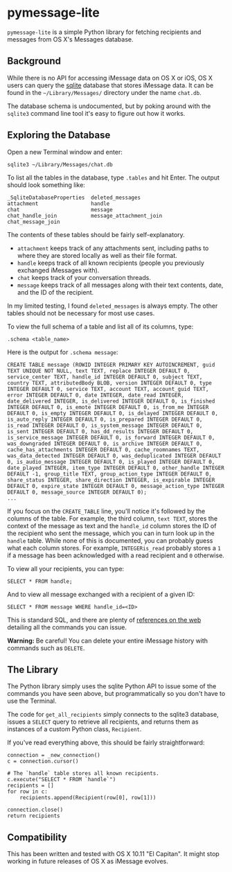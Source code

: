 # pymessage-lite

`pymessage-lite` is a simple Python library for fetching recipients and messages from OS X's Messages database.

## Background

While there is no API for accessing iMessage data on OS X or iOS, OS X users can query the [sqlite](https://www.sqlite.org/) database that stores iMessage data. It can be found in the `~/Library/Messages/` directory under the name `chat.db`.

The database schema is undocumented, but by poking around with the `sqlite3` command line tool it's easy to figure out how it works.

## Exploring the Database

Open a new Terminal window and enter:

`sqlite3 ~/Library/Messages/chat.db`

To list all the tables in the database, type `.tables` and hit Enter. The output should look something like:

```
_SqliteDatabaseProperties  deleted_messages         
attachment                 handle                   
chat                       message                  
chat_handle_join           message_attachment_join  
chat_message_join
```

The contents of these tables should be fairly self-explanatory.

- `attachment` keeps track of any attachments sent, including paths to where they are stored locally as well as their file format.
- `handle` keeps track of all known recipients (people you previously exchanged iMessages with).
- `chat` keeps track of your conversation threads.
- `message` keeps track of all messages along with their text contents, date, and the ID of the recipient.

In my limited testing, I found `deleted_messages` is always empty. The other tables should not be necessary for most use cases.

To view the full schema of a table and list all of its columns, type:

`.schema <table_name>`

Here is the output for `.schema message`:

```
CREATE TABLE message (ROWID INTEGER PRIMARY KEY AUTOINCREMENT, guid TEXT UNIQUE NOT NULL, text TEXT, replace INTEGER DEFAULT 0, service_center TEXT, handle_id INTEGER DEFAULT 0, subject TEXT, country TEXT, attributedBody BLOB, version INTEGER DEFAULT 0, type INTEGER DEFAULT 0, service TEXT, account TEXT, account_guid TEXT, error INTEGER DEFAULT 0, date INTEGER, date_read INTEGER, date_delivered INTEGER, is_delivered INTEGER DEFAULT 0, is_finished INTEGER DEFAULT 0, is_emote INTEGER DEFAULT 0, is_from_me INTEGER DEFAULT 0, is_empty INTEGER DEFAULT 0, is_delayed INTEGER DEFAULT 0, is_auto_reply INTEGER DEFAULT 0, is_prepared INTEGER DEFAULT 0, is_read INTEGER DEFAULT 0, is_system_message INTEGER DEFAULT 0, is_sent INTEGER DEFAULT 0, has_dd_results INTEGER DEFAULT 0, is_service_message INTEGER DEFAULT 0, is_forward INTEGER DEFAULT 0, was_downgraded INTEGER DEFAULT 0, is_archive INTEGER DEFAULT 0, cache_has_attachments INTEGER DEFAULT 0, cache_roomnames TEXT, was_data_detected INTEGER DEFAULT 0, was_deduplicated INTEGER DEFAULT 0, is_audio_message INTEGER DEFAULT 0, is_played INTEGER DEFAULT 0, date_played INTEGER, item_type INTEGER DEFAULT 0, other_handle INTEGER DEFAULT -1, group_title TEXT, group_action_type INTEGER DEFAULT 0, share_status INTEGER, share_direction INTEGER, is_expirable INTEGER DEFAULT 0, expire_state INTEGER DEFAULT 0, message_action_type INTEGER DEFAULT 0, message_source INTEGER DEFAULT 0);
...
```

If you focus on the `CREATE_TABLE` line, you'll notice it's followed by the columns of the table. For example, the third column, `text TEXT`, stores the context of the message as text and the `handle_id` column stores the ID of the recipient who sent the message, which you can in turn look up in the `handle` table. While none of this is documented, you can probably guess what each column stores. For example, `INTEGERis_read` probably stores a `1` if a message has been acknowledged with a read recipient and `0` otherwise.

To view all your recipients, you can type:

`SELECT * FROM handle;`

And to view all message exchanged with a recipient of a given ID:

`SELECT * FROM message WHERE handle_id=<ID>`

This is standard SQL, and there are plenty of [references on the web](http://www.w3schools.com/sql/sql_quickref.asp) detailing all the commands you can issue.

**Warning:** Be careful! You can delete your entire iMessage history with commands such as `DELETE`.

## The Library

The Python library simply uses the sqlite Python API to issue some of the commands you have seen above, but programmatically so you don't have to use the Terminal.

The code for `get_all_recipients` simply connects to the sqlite3 database, issues a `SELECT` query to retrieve all recipients, and returns them as instances of a custom Python class, `Recipient`.

If you've read everything above, this should be fairly straightforward:

	connection = _new_connection()
	c = connection.cursor()
    
    # The `handle` table stores all known recipients.
	c.execute("SELECT * FROM `handle`")
	recipients = []
	for row in c:
		recipients.append(Recipient(row[0], row[1]))
    
	connection.close()
	return recipients

## Compatibility

This has been written and tested with OS X 10.11 "El Capitan". It might stop working in future releases of OS X as iMessage evolves.
